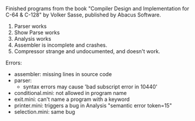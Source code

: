 Finished programs from the book
"Compiler Design and Implementation for C-64 & C-128"
by Volker Sasse,
published by Abacus Software.

1. Parser works
2. Show Parse works
3. Analysis works
4. Assembler is incomplete and crashes.
5. Compressor strange and undocumented, and doesn't work.

Errors:
* assembler: missing lines in source code
* parser: 
  - syntax errors may cause 'bad subscript error in 10440'
* conditional.mini: not allowed in program name
* exit.mini: can't name a program with a keyword
* printer.mini: triggers a bug in Analysis "semantic error token=15"
* selection.mini: same bug
